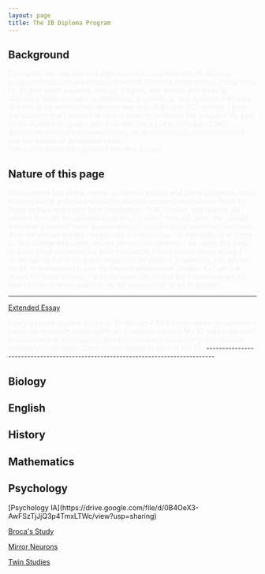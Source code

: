 ```yaml
---
layout: page
title: The IB Diploma Program
---
```


<h2>Background</h2>

<span style="color:#f2f2f0">
During the last two years of high school, I completed the [IB diploma program](https://en.wikipedia.org/wiki/IB_Diploma_Programme). I took three HL (higher level) courses: biology, English, and history and three SL (standard level) courses: mathematics, psychology, and Spanish. The only IB class at my school that I did not take was IB theater (SL). Hence, I took the subjects that I needed to take in order to complete the program. As part of the diploma program I also took the [theory of knowledge (TOK)](https://en.wikipedia.org/wiki/Theory_of_knowledge_(IB_course)) course and completed an [extended essay](https://en.wikipedia.org/wiki/Extended_essay).
</span>

<h2>Nature of this page</h2>

<span style="color:#f2f2f0">
During these two years, I wrote countless essays and spent countless hours thinking about problems within the disciplines mentioned above. Most of these essays originated from psychology, TOK, English, and history.
</span>

<span style="color:#f2f2f0">
As I worked through the diploma program, I couldn't help but wish that I could see other students' work as examples on which I could model my own work. Also, for certain essays - especially in psychology - it was difficult at times to find appropriate, open-source primary documents. I am using this page to solve these problems for future students. I have posted every essay I wrote during the IB program, organized by subject. In addition, I've posted my EE in mathematics, and my internal assessment papers. As I get the marks for these papers, I will post them too so that the reader can get an idea of their relative quality from the perspective of an IB grader.
</span>

--------------------------------------------------------------------------------

[Extended Essay](/EE)

<span style="color:#f2f2f0">
Every diploma student writes an EE around 4,000 words which documents a particular research study within an academic subject. My EE was essentially a small piece of the ongoing research I've been conducting with [cellular automata](/automata). Click on the header to access the EE.
</span>
--------------------------------------------------------------------------------

<h2>Biology</h2>


<h2>English</h2>


<h2>History</h2>


<h2>Mathematics</h2>


<h2>Psychology</h2>
[Psychology IA](https://drive.google.com/file/d/0B4OeX3-AwFSzTjJjQ3p4TmxLTWc/view?usp=sharing)

[Broca's Study](https://drive.google.com/file/d/0B4OeX3-AwFSzX1EyNFM4cG9XTkE/view?usp=sharing)

[Mirror Neurons](https://drive.google.com/file/d/0B4OeX3-AwFSzQkpLVG5oN0NmRGM/view?usp=sharing)

[Twin Studies](https://drive.google.com/file/d/0B4OeX3-AwFSzYTZpbWluQkhLTmM/view?usp=sharing)

